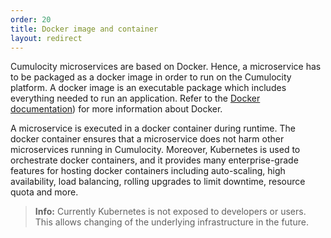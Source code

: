 ```yaml
---
order: 20
title: Docker image and container
layout: redirect
---
```


Cumulocity microservices are based on Docker. Hence, a microservice has to be packaged as a docker image in order to run on the Cumulocity platform. A docker image is an executable package which includes everything needed to run an application. Refer to the [Docker documentation](https://docs.docker.com/get-started/)) for more information about Docker.  

A microservice is executed in a docker container during runtime. The docker container ensures that a microservice does not harm other microservices running in Cumulocity. Moreover, Kubernetes is used to orchestrate docker containers, and it provides many enterprise-grade features for hosting docker containers including auto-scaling, high availability, load balancing, rolling upgrades to limit downtime, resource quota and more.

>**Info:** Currently Kubernetes is not exposed to developers or users. This allows changing of the underlying infrastructure in the future.
